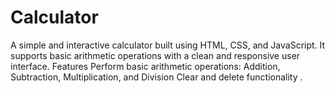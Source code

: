 # Calculator
A simple and interactive calculator built using HTML, CSS, and JavaScript. It supports basic arithmetic operations with a clean and responsive user interface.  Features Perform basic arithmetic operations: Addition, Subtraction, Multiplication, and Division Clear and delete functionality .
